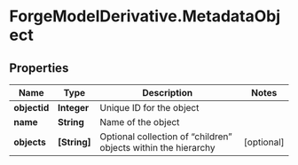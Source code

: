 # ForgeModelDerivative.MetadataObject

## Properties
Name | Type | Description | Notes
------------ | ------------- | ------------- | -------------
**objectid** | **Integer** | Unique ID for the object | 
**name** | **String** | Name of the object | 
**objects** | **[String]** | Optional collection of “children” objects within the hierarchy | [optional] 


